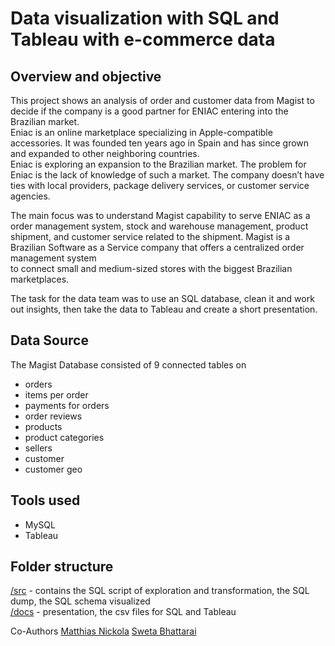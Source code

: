 
# Data visualization with SQL and Tableau with e-commerce data

## Overview and objective

This project shows an analysis of order and customer data from Magist to decide if the company is a good partner for ENIAC entering into the Brazilian market.  
Eniac is an online marketplace specializing in Apple-compatible accessories. It was founded ten years ago in Spain and has since grown and expanded to other neighboring countries.  
Eniac is exploring an expansion to the Brazilian market. The problem for Eniac is the lack of knowledge of such a market.
The company doesn’t have ties with local providers, package delivery services, or customer service agencies.  

The main focus was to understand Magist capability to serve ENIAC as a order management system, stock and warehouse management, product shipment, 
and customer service related to the shipment. Magist is a Brazilian Software as a Service company that offers a centralized order management system  
to connect small and medium-sized stores with the biggest Brazilian marketplaces. 

The task for the data team was to use an SQL database, clean it and work out insights, then take the data to Tableau and create a short presentation.  


## Data Source  

The Magist Database consisted of 9 connected tables on   
- orders   
- items per order  
- payments for orders  
- order reviews  
- products  
- product categories  
- sellers  
- customer  
- customer geo   

## Tools used 
- MySQL 
- Tableau

## Folder structure
[/src](https://github.com/HannePruefer/Data_Visualization/tree/main/src) - contains the SQL script of exploration and transformation, the SQL dump, the SQL schema visualized  
[/docs](https://github.com/HannePruefer/Data_Visualization/tree/main/docs) - presentation, the csv files for SQL and Tableau


Co-Authors 
[Matthias Nickola](https://github.com/MatthiasNickola)
[Sweta Bhattarai](https://github.com/SwetaBhattarai)  
 
